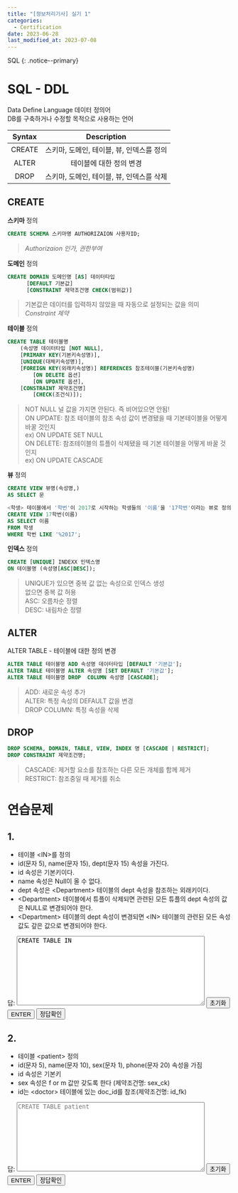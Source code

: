 ```yaml
---
title: "[정보처리기사] 실기 1"
categories:
  - Certification
date: 2023-06-28
last_modified_at: 2023-07-08
---
```


SQL
{: .notice--primary}

# SQL - DDL

Data Define Language 데이터 정의어<br>
DB를 구축하거나 수정할 목적으로 사용하는 언어<br>

|Syntax  | Description                            |
| :---:  | :-------------------------------------:|
| CREATE | 스키마, 도메인, 테이블, 뷰, 인덱스를 정의 |
| ALTER  | 테이블에 대한 정의 변경                  |
| DROP   | 스키마, 도메인, 테이블, 뷰, 인덱스를 삭제 |

## CREATE 

**스키마** 정의<br>

```sql
CREATE SCHEMA 스키마명 AUTHORIZAION 사용자ID;
```

> *Authorizaion 인가, 권한부여*

**도메인** 정의<br>

```sql
CREATE DOMAIN 도메인명 [AS] 데이터타입
      [DEFAULT 기본값]
      [CONSTRAINT 제약조건명 CHECK(범위값)]
```

> 기본값은 데이터를 입력하지 않았을 때 자동으로 설정되는 값을 의미<br>
> *Constraint 제약*

**테이블** 정의<br>

```sql
CREATE TABLE 테이블명 
    (속성명 데이터타입 [NOT NULL],
    [PRIMARY KEY(기본키속성명)],
    [UNIQUE(대체키속성명)],
    [FOREIGN KEY(외래키속성명)] REFERENCES 참조테이블(기본키속성명)
        [ON DELETE 옵션]
        [ON UPDATE 옵션],
    [CONSTRAINT 제약조건명]
        [CHECK(조건식)]);
```

> NOT NULL 널 값을 가지면 안된다. 즉 비어있으면 안됨!<br>
ON UPDATE: 참조 테이블의 참조 속성 값이 변경됐을 때 기본테이블을 어떻게 바꿀 것인지<BR>
 ex\) ON UPDATE SET NULL<BR>
ON DELETE: 참조테이블의 튜플이 삭제됐을 때 기본 테이블을 어떻게 바꿀 것인지<BR>
 ex\) ON UPDATE CASCADE<BR>

**뷰** 정의<br>

```sql
CREATE VIEW 뷰명(속성명,)
AS SELECT 문
```

```sql
<학생> 테이블에서 '학번'이 2017로 시작하는 학생들의 '이름'을 '17학번'이라는 뷰로 정의
CREATE VIEW 17학번(이름)
AS SELECT 이름
FROM 학생
WHERE 학번 LIKE '%2017';
```

**인덱스** 정의<BR>

```sql
CREATE [UNIQUE] INDEXX 인덱스명
ON 테이블명 (속성명[ASC|DESC]);
```
> UNIQUE가 있으면 중복 값 없는 속성으로 인덱스 생성<BR>
없으면 중복 값 허용<BR>
ASC: 오름차순 정렬<BR>
DESC: 내림차순 정렬<BR>

## ALTER 

ALTER TABLE - 테이블에 대한 정의 변경 


```sql
ALTER TABLE 테이블명 ADD 속성명 데이터타입 [DEFAULT '기본값'];
ALTER TABLE 테이블명 ALTER 속성명 [SET DEFAULT '기본값'];
ALTER TABLE 테이블명 DROP  COLUMN 속성명 [CASCADE];
```

> ADD: 새로운 속성 추가<BR>
> ALTER: 특정 속성의 DEFAULT 값을 변경 <BR>
> DROP COLUMN: 특정 속성을 삭제 <BR>

## DROP 


```sql
DROP SCHEMA, DOMAIN, TABLE, VIEW, INDEX 명 [CASCADE | RESTRICT];
DROP CONSTRAINT 제약조건명;
```

> CASCADE: 제거할 요소를 참조하는 다른 모든 개체를 함께 제거<br>
> RESTRICT: 참조중일 때 제거를 취소 


# 연습문제 

## 1.
- 테이블 \<IN\>를 정의<BR>
- id(문자 5), name(문자 15), dept(문자 15) 속성을 가진다.<br>
- id 속성은 기본키이다.<br> 
- name 속성은 Null이 올 수 없다.<br> 
- dept 속성은 \<Department\> 테이블의 dept 속성을 참조하는 외래키이다.<br> 
- \<Department\> 테이블에서 튜플이 삭제되면 관련된 모든 튜플의 dept 속성의 값은 NULL로 변경되어야 한다.<br> 
- \<Department\> 테이블의 dept 속성이 변경되면 \<IN\> 테이블의 관련된 모든 속성 값도 갚은 값으로 변경되어야 한다.<br>

<form name="Question">
  답: 
  <textarea onkeydown="if(event.keyCode===9){var v=this.value,s=this.selectionStart,e=this.selectionEnd;this.value=v.substring(0, s)+'\t'+v.substring(e);this.selectionStart=this.selectionEnd=s+1;return false;}" placeholder = "HI" cols="50" rows="10" name="answer">CREATE TABLE IN</textarea>
  <input type="reset" value="초기화">
  <input type="submit" value="ENTER" onclick="an()">
  <input type="button" onclick="handleOnclick()" value="정답확인">
</form>

<SCRIPT language="JavaScript">
  function handleOnclick()
  {
    alert("CREATE TABLE IN\n\t(id CHAR(5) PRIMARY KEY,\n\tname char(15) NOT NULL,\n\tdept CHAR(15),\n\tFOREGIN KEY(dept) REFERENCES Department(dept)\n\t\tON DELETE SET NULL\n\t\tON UPDATE CASCADE);")
  }
</SCRIPT>

<SCRIPT language="JavaScript">
function an()
{

  if(document.Question.answer.value == "CREATE TABLE IN\n\t(id CHAR(5) PRIMARY KEY,\n\tname char(15) NOT NULL,\n\tdept CHAR(15),\n\tFOREGIN KEY(dept) REFERENCES Department(dept)\n\t\tON DELETE SET NULL\n\t\tON UPDATE CASCADE);")
  {
    alert("정답입니다.")
  }
  else
  {
    alert("땡.");
  }
}
</SCRIPT>


## 2.
- 테이블 \<patient\> 정의
- id(문자 5), name(문자 10), sex(문자 1), phone(문자 20) 속성을 가짐
- id 속성은 기본키
- sex 속성은 f or m 값만 갖도록 한다 \(제약조건명: sex_ck)
- id는 \<doctor\> 테이블에 있는 doc_id를 참조\(제약조건명: id_fk\)


<form name="Question2">
  답: 
  <textarea onkeydown="if(event.keyCode===9){var v=this.value,s=this.selectionStart,e=this.selectionEnd;this.value=v.substring(0, s)+'\t'+v.substring(e);this.selectionStart=this.selectionEnd=s+1;return false;}" placeholder = "CREATE TABLE patient" cols="50" rows="10" name="answer"></textarea>
  <input type="reset" value="초기화">
  <input type="submit" value="ENTER" onclick="an2()">
  <input type="button" onclick="handleOnclick()" value="정답확인">
</form>

<SCRIPT language="JavaScript">
  function handleOnclick()
  {
    alert("CREATE TABLE patient\n\t(id CHAR(5) PRIMARY KEY,\n\tname CHAR(10),\n\tsex CHAR(1),\n\tphone CHAR(20),\n\tCONSTRAINT sex_ck CHECK(sex = 'f' or sex = 'm'),\n\tCONSTRAINT id_fk FOREIGN KEY(id) REFERENCES doctor(doc_id));")
  }
</SCRIPT>

<SCRIPT language="JavaScript">
  function an2()
  {
    if(document.Question2.answer.value == "CREATE TABLE patient\n\t(id CHAR(5) PRIMARY KEY,\n\tname CHAR(10),\n\tsex CHAR(1),\n\tphone CHAR(20),\n\tCONSTRAINT sex_ck CHECK(sex = 'f' or sex = 'm'),\n\tCONSTRAINT id_fk FOREIGN KEY(id) REFERENCES doctor(doc_id));")
    alert("정답입니다.")
    else alert("땡입니다.");
  }
</SCRIPT>